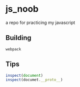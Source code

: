 # js_noob

a repo for practicing my javascript

## Building

```
webpack
```

## Tips

```js
inspect(document)
inspect(documet.__proto__)
```
